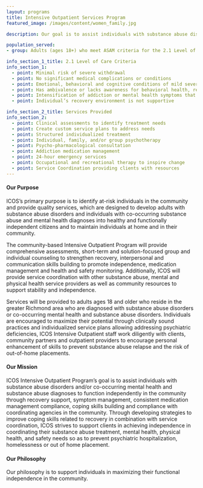 ```yaml
---
layout: programs
title: Intensive Outpatient Services Program
featured_image: /images/content/women_family.jpg

description: Our goal is to assist individuals with substance abuse disorders and/or co-occurring mental health and substance abuse diagnoses.

population_served:
- group: Adults (ages 18+) who meet ASAM criteria for the 2.1 Level of Care

info_section_1_title: 2.1 Level of Care Criteria
info_section_1:
  - point: Minimal risk of severe withdrawal
  - point: No significant medical complications or conditions
  - point: Emotional, behavioral and cognitive conditions of mild severity that require monitoring
  - point: Has ambivalence or lacks awareness for behavioral health, requires structured programming multiple days/week
  - point: Intensification of addiction or mental health symptoms that have a high severity level
  - point: Individual’s recovery environment is not supportive

info_section_2_title: Services Provided
info_section_2:
  - point: Clinical assessments to identify treatment needs
  - point: Create custom service plans to address needs
  - point: Structured individualized treatment
  - point: Individual, family, and/or group psychotherapy
  - point: Psycho-pharmacological consultation
  - point: Addiction medication management
  - point: 24-hour emergency services
  - point: Occupational and recreational therapy to inspire change
  - point: Service Coordination providing clients with resources
---
```


#### Our Purpose ####

ICOS’s primary purpose is to identify at-risk individuals in the community and provide quality services, which are designed to develop adults with substance abuse disorders and individuals with co-occurring substance abuse and mental health diagnoses into healthy and functionally independent citizens and to maintain individuals at home and in their community.  

The community-based Intensive Outpatient Program will provide comprehensive assessments, short-term and solution-focused group and individual counseling to strengthen recovery, interpersonal and communication skills building to promote independence, medication management and health and safety monitoring. Additionally, ICOS will provide service coordination with other substance abuse, mental and physical health service providers as well as community resources to support stability and independence. 

Services will be provided to adults ages 18 and older who reside in the greater Richmond area who are diagnosed with substance abuse disorders or co-occurring mental health and substance abuse disorders.  Individuals are encouraged to maximize their potential through clinically sound practices and individualized service plans allowing addressing psychiatric deficiencies, ICOS Intensive Outpatient staff work diligently with clients, community partners and outpatient providers to encourage personal enhancement of skills to prevent substance abuse relapse and the risk of out-of-home placements.

#### Our Mission ####

ICOS Intensive Outpatient Program’s goal is to assist individuals with substance abuse disorders and/or co-occurring mental health and substance abuse diagnoses to function independently in the community through recovery support, symptom management, consistent medication management compliance, coping skills building and compliance with coordinating agencies in the community. Through developing strategies to improve coping skills related to recovery in combination with service coordination, ICOS strives to support clients in achieving independence in coordinating their substance abuse treatment, mental health, physical health, and safety needs so as to prevent psychiatric hospitalization, homelessness or out of home placement. 

#### Our Philosophy ####

Our philosophy is to support individuals in maximizing their functional independence in the community.  
